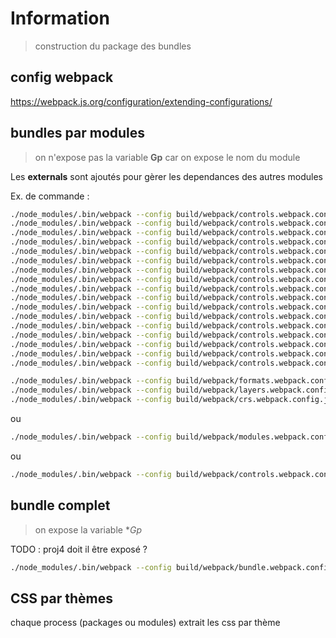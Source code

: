 # Information

> construction du package des bundles

## config webpack

<https://webpack.js.org/configuration/extending-configurations/>

## bundles par modules

> on n'expose pas la variable **Gp**
> car on expose le nom du module

Les **externals** sont ajoutés pour gèrer les dependances des autres modules

Ex. de commande :

```sh
./node_modules/.bin/webpack --config build/webpack/controls.webpack.config.js --env entry=GeoportalAttribution --mode=development
./node_modules/.bin/webpack --config build/webpack/controls.webpack.config.js --env entry=Drawing --mode=development
./node_modules/.bin/webpack --config build/webpack/controls.webpack.config.js --env entry=Editor --mode=development
./node_modules/.bin/webpack --config build/webpack/controls.webpack.config.js --env entry=ElevationPath --mode=development
./node_modules/.bin/webpack --config build/webpack/controls.webpack.config.js --env entry=Export --mode=development
./node_modules/.bin/webpack --config build/webpack/controls.webpack.config.js --env entry=GetFeatureInfo --mode=development
./node_modules/.bin/webpack --config build/webpack/controls.webpack.config.js --env entry=Isocurve --mode=development
./node_modules/.bin/webpack --config build/webpack/controls.webpack.config.js --env entry=LayerImport --mode=development
./node_modules/.bin/webpack --config build/webpack/controls.webpack.config.js --env entry=LayerSwitcher --mode=development
./node_modules/.bin/webpack --config build/webpack/controls.webpack.config.js --env entry=LocationSelector --mode=development
./node_modules/.bin/webpack --config build/webpack/controls.webpack.config.js --env entry=MousePosition --mode=development
./node_modules/.bin/webpack --config build/webpack/controls.webpack.config.js --env entry=ReverseGeocode --mode=development
./node_modules/.bin/webpack --config build/webpack/controls.webpack.config.js --env entry=Route --mode=development
./node_modules/.bin/webpack --config build/webpack/controls.webpack.config.js --env entry=SearchEngine --mode=development
./node_modules/.bin/webpack --config build/webpack/controls.webpack.config.js --env entry=MeasureArea --mode=development
./node_modules/.bin/webpack --config build/webpack/controls.webpack.config.js --env entry=MeasureLength --mode=development
./node_modules/.bin/webpack --config build/webpack/controls.webpack.config.js --env entry=MeasureAzimuth --mode=development

./node_modules/.bin/webpack --config build/webpack/formats.webpack.config.js --mode=development
./node_modules/.bin/webpack --config build/webpack/layers.webpack.config.js --mode=development
./node_modules/.bin/webpack --config build/webpack/crs.webpack.config.js --mode=development
```

ou

```sh
./node_modules/.bin/webpack --config build/webpack/modules.webpack.config.js --mode=development
```

ou 

```sh
./node_modules/.bin/webpack --config build/webpack/controls.webpack.config.js --env entry=GeoportalAttribution,Drawing,Editor,ElevationPath,Export,GetFeatureInfo,Isocurve,LayerImport,LayerSwitcher,LocationSelector,MousePosition,ReverseGeocode,Route,SearchEngine,MeasureArea,MeasureLength,MeasureAzimuth --mode=development
```

## bundle complet

> on expose la variable **Gp*

TODO : proj4 doit il être exposé ?

```sh
./node_modules/.bin/webpack --config build/webpack/bundle.webpack.config.js
```

## CSS par thèmes

chaque process (packages ou modules) extrait les css par thème
